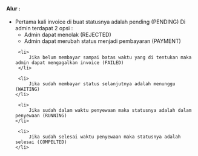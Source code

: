 <h4> Alur : </h4>

<ul>
	<li>
        Pertama kali invoice di buat statusnya adalah pending (PENDING)	    
	    Di admin terdapat 2 opsi :
        <ul> 
    	    <li>Admin dapat menolak (REJECTED)</li>
    	    <li>Admin dapat merubah status menjadi pembayaran (PAYMENT)</li>
	    </ul>
    </li>

	 <li>
         Jika belum membayar sampai batas waktu yang di tentukan maka admin dapat mengagalkan invoice (FAILED)
	 </li>

	 <li>
         Jika sudah membayar status selanjutnya adalah menunggu (WAITING)
    </li>

	 <li>
         Jika sudah dalam waktu penyewaan maka statusnya adalah dalam penyewaan (RUNNING)
    </li>
	 
	 <li>
         Jika sudah selesai waktu penyewaan maka statusnya adalah selesai (COMPELTED)
    </li>
</ul>
